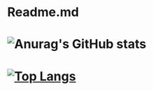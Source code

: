 # Readme.md
# ![Anurag's GitHub stats](https://github-readme-stats.vercel.app/api?username=alloydm&count_private=true&show_icons=true&theme=radical)
# [![Top Langs](https://github-readme-stats.vercel.app/api/top-langs/?username=alloydm&layout=compact)](https://github.com/anuraghazra/github-readme-stats)
